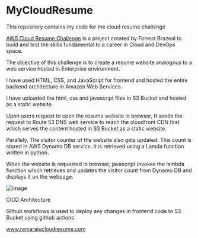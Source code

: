 # MyCloudResume
This repository contains my code for the cloud resume challenge

[AWS Cloud Resume Challenge](https://cloudresumechallenge.dev/) is a project created by Forrest Brazeal to build and test the skills fundamental to a career in Cloud and DevOps space.

The objective of this challenge is to create a resume website analogous to a web service hosted in Enterprise environment. 

I have used HTML, CSS, and JavaScript for frontend and hosted the entire backend architecture in Amazon Web Services.

I have uploaded the html, css and javascript files in S3 Bucket and hosted as a static website.

Upon users request to open the resume website in browser, It sends the request to Route 53 DNS web service to reach the cloudfront CDN first which serves the content hosted in S3 Bucket as a static website.

Parallely, The visitor counter of the website also gets updated. This count is stored in AWS Dynamo DB service. It is retrieved using a Lamda function written in python.

When the website is requested in browser, javascript invokes the lambda function which retrieves and updates the visitor count from Dynamo DB and displays it on the webpage.


![image](https://github.com/Muppalla-Ramaraju/MyCloudResume/assets/79083233/3745ab42-f17f-4c3f-acfe-dabc2280461c)


CICD Architecture

Github workflows is used to deploy any changes in frontend code to S3 Bucket using github actions

www.ramarajucloudresume.com
